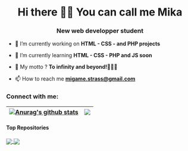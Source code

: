 <h1 align="center">Hi there 👋🏽 You can call me Mika</h1>
<h3 align="center">New web developper student</h3>



- 🔭 I’m currently working on **HTML - CSS - and PHP projects**

- 🌱 I’m currently learning **HTML - CSS - PHP and JS soon**

- 💭 My motto ? **To infinity and beyond!👨🏼‍🚀**

- 📫 How to reach me **migame.strass@gmail.com**

<h3 align="left">Connect with me:</h3>
<p align="left">
</p>

| <a href="https://github.com/HMikaR/github-readme-stats"><img align="center" src="https://github-readme-stats.vercel.app/api?username=HMikaR&show_icons=true&include_all_commits=true&theme=buefy&hide_border=true" alt="Anurag's github stats" /></a> | <a href="https://github.com/HMikaR/github-readme-stats"><img align="center" src="https://github-readme-stats.vercel.app/api/top-langs/?username=HMikaR&layout=compact&theme=buefy&hide_border=true" /></a> |
| ------------- | ------------- |

#### Top Repositories


<a href="https://github.com/anuraghazra/github-readme-stats">
  <img align="center" src="https://github-readme-stats.vercel.app/api/pin/?username=HMikaR&repo=github-readme-stats&theme=buefy" />
</a>
<a href="https://github.com/HMikaR/HMikaR">
  <img align="center" src="https://github-readme-stats.vercel.app/api/pin/?username=HMikaR&repo=HMikaR.github.io&theme=buefy" />
</a>

<br />
<br />
